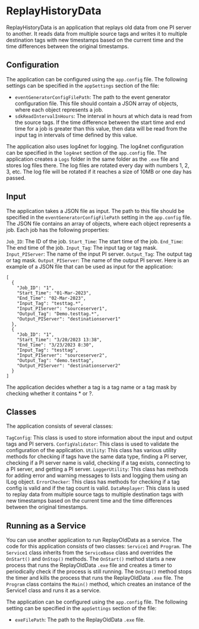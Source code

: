 # ReplayHistoryData
ReplayHistoryData is an application that replays old data from one PI server to another. It reads data from multiple source tags and writes it to multiple destination tags with new timestamps based on the current time and the time differences between the original timestamps.
## Configuration
The application can be configured using the `app.config` file. The following settings can be specified in the `appSettings` section of the file:

* `eventGeneratorConfigFilePath`: The path to the event generator configuration file. This file should contain a JSON array of objects, where each object represents a job.
* `sdkReadIntervalInHours`: The interval in hours at which data is read from the source tags. If the time difference between the start time and end time for a job is greater than this value, then data will be read from the input tag in intervals of time defined by this value.

The application also uses log4net for logging. The log4net configuration can be specified in the `log4net` section of the `app.config` file. The application creates a `Logs` folder in the same folder as the `.exe` file and stores log files there. The log files are rotated every day with numbers 1, 2, 3, etc. The log file will be rotated if it reaches a size of 10MB or one day has passed.

## Input
The application takes a JSON file as input. The path to this file should be specified in the `eventGeneratorConfigFilePath` setting in the `app.config` file. The JSON file contains an array of objects, where each object represents a job. Each job has the following properties:

`Job_ID`: The ID of the job.
`Start_Time`: The start time of the job.
`End_Time`: The end time of the job.
`Input_Tag`: The input tag or tag mask.
`Input_PIServer`: The name of the input PI server.
`Output_Tag`: The output tag or tag mask.
`Output_PIServer`: The name of the output PI server.
Here is an example of a JSON file that can be used as input for the application:
```
[
  {
    "Job_ID": "1",
    "Start_Time": "01-Mar-2023",
    "End_Time": "02-Mar-2023",
    "Input_Tag": "testtag.*",
    "Input_PIServer": "sourceserver1",
    "Output_Tag": "Demo.testtag.*",
    "Output_PIServer": "destinationserver1"
  },
  {
    "Job_ID": "1",
    "Start_Time": "3/20/2023 13:38",
    "End_Time": "3/23/2023 8:30",
    "Input_Tag": "testtag",
    "Input_PIServer": "sourceserver2",
    "Output_Tag": "demo.testtag",
    "Output_PIServer": "destinationserver2"
  }
]
```
The application decides whether a tag is a tag name or a tag mask by checking whether it contains * or ?.

## Classes
The application consists of several classes:

`TagConfig`: This class is used to store information about the input and output tags and PI servers.
`ConfigValidator`: This class is used to validate the configuration of the application.
`Utility`: This class has various utility methods for checking if tags have the same data type, finding a PI server, checking if a PI server name is valid, checking if a tag exists, connecting to a PI server, and getting a PI server.
`LoggerUtility`: This class has methods for adding error and warning messages to lists and logging them using an ILog object.
`ErrorChecker`: This class has methods for checking if a tag config is valid and if the tag count is valid.
`DataReplayer`: This class is used to replay data from multiple source tags to multiple destination tags with new timestamps based on the current time and the time differences between the original timestamps.

## Running as a Service
You can use another application to run ReplayOldData as a service. The code for this application consists of two classes: `Service1` and `Program`. The `Service1` class inherits from the `ServiceBase` class and overrides the `OnStart()` and `OnStop()` methods. The `OnStart()` method starts a new process that runs the ReplayOldData `.exe` file and creates a timer to periodically check if the process is still running. The `OnStop()` method stops the timer and kills the process that runs the ReplayOldData `.exe` file. The `Program` class contains the `Main()` method, which creates an instance of the Service1 class and runs it as a service.

The application can be configured using the `app.config` file. The following setting can be specified in the `appSettings` section of the file:

* `exeFilePath`: The path to the ReplayOldData `.exe` file.
